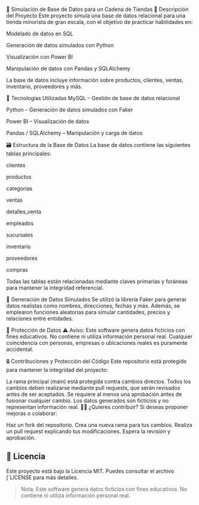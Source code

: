🛒 Simulación de Base de Datos para un Cadena de Tiendas
📌 Descripción del Proyecto
Este proyecto simula una base de datos relacional para una tienda minorista de gran escala, con el objetivo de practicar habilidades en:

Modelado de datos en SQL

Generación de datos simulados con Python

Visualización con Power BI

Manipulación de datos con Pandas y SQLAlchemy

La base de datos incluye información sobre productos, clientes, ventas, inventario, proveedores y más.

🧰 Tecnologías Utilizadas
MySQL – Gestión de base de datos relacional

Python – Generación de datos simulados con Faker

Power BI – Visualización de datos

Pandas / SQLAlchemy – Manipulación y carga de datos

🗃️ Estructura de la Base de Datos
La base de datos contiene las siguientes tablas principales:

clientes

productos

categorias

ventas

detalles_venta

empleados

sucursales

inventario

proveedores

compras

Todas las tablas están relacionadas mediante claves primarias y foráneas para mantener la integridad referencial.

🧪 Generación de Datos Simulados
Se utilizó la librería Faker para generar datos realistas como nombres, direcciones, fechas y más. Además, se emplearon funciones aleatorias para simular cantidades, precios y relaciones entre entidades.

🔐 Protección de Datos
⚠️ Aviso: Este software genera datos ficticios con fines educativos. No contiene ni utiliza información personal real. Cualquier coincidencia con personas, empresas o ubicaciones reales es puramente accidental.

🔒 Contribuciones y Protección del Código
Este repositorio está protegido para mantener la integridad del proyecto:

La rama principal (main) está protegida contra cambios directos.
Todos los cambios deben realizarse mediante pull requests, que serán revisados antes de ser aceptados.
Se requiere al menos una aprobación antes de fusionar cualquier cambio.
Los datos generados son ficticios y no representan información real.
🧑‍💻 ¿Quieres contribuir?
Si deseas proponer mejoras o colaborar:

Haz un fork del repositorio.
Crea una nueva rama para tus cambios.
Realiza un pull request explicando tus modificaciones.
Espera la revisión y aprobación.


## 📄 Licencia

Este proyecto está bajo la Licencia MIT. Puedes consultar el archivo [`LICENSE para más detalles.

> Nota: Este software genera datos ficticios con fines educativos. No contiene ni utiliza información personal real.

